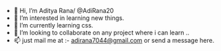- 👋 Hi, I’m Aditya Rana/ @AdiRana20
- 👀 I’m interested in learning new things.
- 🌱 I’m currently learning css.
- 💞️ I’m looking to collaborate on any project where i can learn ..
- 📫 just mail me at :- adirana7044@gmail.com or send a message here.

<!---
AdiRana20/AdiRana20 is a ✨ special ✨ repository because its `README.md` (this file) appears on your GitHub profile.
You can click the Preview link to take a look at your changes.
--->
